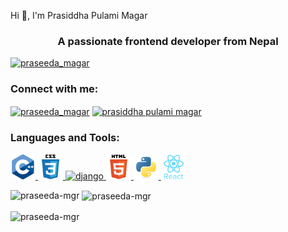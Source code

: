 Hi 👋, I'm Prasiddha Pulami Magar</h1>
<h3 align="center">A passionate frontend developer from Nepal</h3>
<p align="left"> <a href="https://twitter.com/praseeda_magar" target="blank"><img src="https://img.shields.io/twitter/follow/praseeda_magar?logo=twitter&style=for-the-badge" alt="praseeda_magar" /></a> </p>

<h3 align="left">Connect with me:</h3>
<p align="left">
<a href="https://twitter.com/praseeda_magar" target="blank"><img align="center" src="https://raw.githubusercontent.com/rahuldkjain/github-profile-readme-generator/master/src/images/icons/Social/twitter.svg" alt="praseeda_magar" height="30" width="40" /></a>
<a href="https://linkedin.com/in/prasiddha pulami magar" target="blank"><img align="center" src="https://raw.githubusercontent.com/rahuldkjain/github-profile-readme-generator/master/src/images/icons/Social/linked-in-alt.svg" alt="prasiddha pulami magar" height="30" width="40" /></a>
</p>

<h3 align="left">Languages and Tools:</h3>
<p align="left"> <a href="https://www.w3schools.com/cpp/" target="_blank" rel="noreferrer"> <img src="https://raw.githubusercontent.com/devicons/devicon/master/icons/cplusplus/cplusplus-original.svg" alt="cplusplus" width="40" height="40"/> </a> <a href="https://www.w3schools.com/css/" target="_blank" rel="noreferrer"> <img src="https://raw.githubusercontent.com/devicons/devicon/master/icons/css3/css3-original-wordmark.svg" alt="css3" width="40" height="40"/> </a> <a href="https://www.djangoproject.com/" target="_blank" rel="noreferrer"> <img src="https://cdn.worldvectorlogo.com/logos/django.svg" alt="django" width="40" height="40"/> </a> <a href="https://www.w3.org/html/" target="_blank" rel="noreferrer"> <img src="https://raw.githubusercontent.com/devicons/devicon/master/icons/html5/html5-original-wordmark.svg" alt="html5" width="40" height="40"/> </a> <a href="https://www.python.org" target="_blank" rel="noreferrer"> <img src="https://raw.githubusercontent.com/devicons/devicon/master/icons/python/python-original.svg" alt="python" width="40" height="40"/> </a> <a href="https://reactjs.org/" target="_blank" rel="noreferrer"> <img src="https://raw.githubusercontent.com/devicons/devicon/master/icons/react/react-original-wordmark.svg" alt="react" width="40" height="40"/> </a> </p>

<p><img align="left" src="https://github-readme-stats.vercel.app/api/top-langs?username=praseeda-mgr&show_icons=true&locale=en&layout=compact" alt="praseeda-mgr" /></p>

<p>&nbsp;<img align="center" src="https://github-readme-stats.vercel.app/api?username=praseeda-mgr&show_icons=true&locale=en" alt="praseeda-mgr" /></p>

<p><img align="center" src="https://github-readme-streak-stats.herokuapp.com/?user=praseeda-mgr&" alt="praseeda-mgr" /></p>
